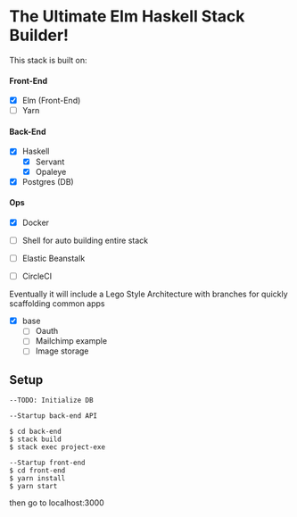 # The Ultimate Elm Haskell Stack Builder!

This stack is built on:

#### Front-End
* [x] Elm (Front-End)
* [ ] Yarn

#### Back-End
* [x] Haskell
    * [x] Servant
    * [x] Opaleye
* [x] Postgres (DB)

#### Ops
* [x] Docker
* [ ] Shell for auto building entire stack
* [ ] Elastic Beanstalk
* [ ] CircleCI


Eventually it will include a Lego Style Architecture with branches for quickly scaffolding common apps

* [x] base
  * [ ] Oauth
  * [ ] Mailchimp example
  * [ ] Image storage

## Setup

```
--TODO: Initialize DB

--Startup back-end API

$ cd back-end
$ stack build
$ stack exec project-exe

--Startup front-end
$ cd front-end
$ yarn install
$ yarn start
```

then go to localhost:3000
